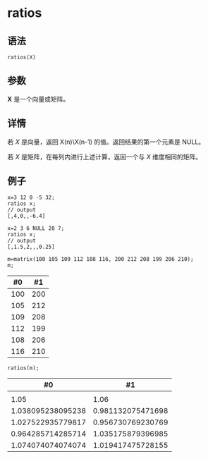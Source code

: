 # ratios

## 语法

`ratios(X)`

## 参数

**X** 是一个向量或矩阵。

## 详情

若 *X* 是向量，返回 X(n)\X(n-1) 的值。返回结果的第一个元素是 NULL。

若 *X* 是矩阵，在每列内进行上述计算，返回一个与 *X* 维度相同的矩阵。

## 例子

```
x=3 12 0 -5 32;
ratios x;
// output
[,4,0,,-6.4]

x=2 3 6 NULL 28 7;
ratios x;
// output
[,1.5,2,,,0.25]

m=matrix(100 105 109 112 108 116, 200 212 208 199 206 210);
m;
```

| #0 | #1 |
| --- | --- |
| 100 | 200 |
| 105 | 212 |
| 109 | 208 |
| 112 | 199 |
| 108 | 206 |
| 116 | 210 |

```
ratios(m);
```

| #0 | #1 |
| --- | --- |
|  |  |
| 1.05 | 1.06 |
| 1.038095238095238 | 0.981132075471698 |
| 1.027522935779817 | 0.956730769230769 |
| 0.964285714285714 | 1.035175879396985 |
| 1.074074074074074 | 1.019417475728155 |

